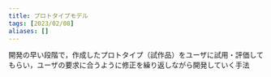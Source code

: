 ```yaml
---
title: プロトタイプモデル
tags: [2023/02/08]
aliases: []
---
```


開発の早い段階で，作成したプロトタイプ（試作品）をユーザに試用・評価してもらい，ユーザの要求に合うように修正を繰り返しながら開発していく手法